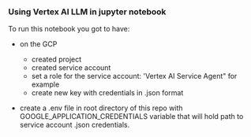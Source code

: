 ### Using Vertex AI LLM in jupyter notebook

To run this notebook you got to have:

- on the GCP

  - created project
  - created service account
  - set a role for the service account: 'Vertex AI Service Agent" for example
  - create new key with credentials in .json format

- create a .env file in root directory of this repo with GOOGLE_APPLICATION_CREDENTIALS variable that will hold path to service account .json credentials.
